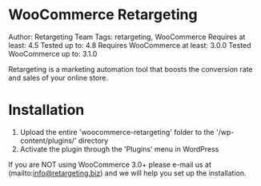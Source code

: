 # WooCommerce Retargeting #
Author: Retargeting Team
Tags: retargeting, WooCommerce
Requires at least: 4.5
Tested up to: 4.8
Requires WooCommerce at least: 3.0.0
Tested WooCommerce up to: 3.1.0

Retargeting is a marketing automation tool that boosts the conversion rate and sales of your online store.

# Installation #

1. Upload the entire 'woocommerce-retargeting' folder to the '/wp-content/plugins/' directory
2. Activate the plugin through the 'Plugins' menu in WordPress

If you are NOT using WooCommerce 3.0+ please e-mail us at (mailto:info@retargeting.biz) and we will help you set up the installation.